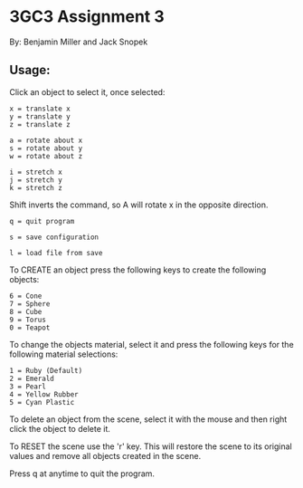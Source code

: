 # 3GC3 Assignment 3

By: Benjamin Miller and Jack Snopek

## Usage:

Click an object to select it, once selected:

	x = translate x
	y = translate y
	z = translate z

	a = rotate about x
	s = rotate about y
	w = rotate about z

	i = stretch x 
	j = stretch y
	k = stretch z

Shift inverts the command, so A will rotate x in the opposite direction.

	q = quit program

	s = save configuration

	l = load file from save

To CREATE an object press the following keys to create the following objects:

	6 = Cone
	7 = Sphere
	8 = Cube
	9 = Torus
	0 = Teapot

To change the objects material, select it and press the following keys for the following material selections:

	1 = Ruby (Default)
	2 = Emerald
	3 = Pearl
	4 = Yellow Rubber
	5 = Cyan Plastic

To delete an object from the scene, select it with the mouse and then right click the object to delete it.

To RESET the scene use the 'r' key. This will restore the scene to its original values and remove all objects created in the scene.

Press q at anytime to quit the program.
